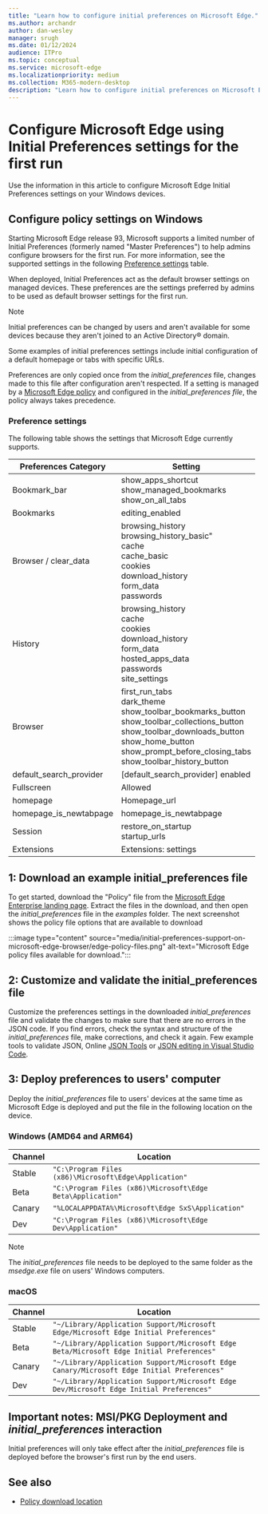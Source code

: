 ```yaml
---
title: "Learn how to configure initial preferences on Microsoft Edge."
ms.author: archandr
author: dan-wesley
manager: srugh
ms.date: 01/12/2024
audience: ITPro
ms.topic: conceptual
ms.service: microsoft-edge
ms.localizationpriority: medium
ms.collection: M365-modern-desktop
description: "Learn how to configure initial preferences on Microsoft Edge."
---
```


# Configure Microsoft Edge using Initial Preferences settings for the first run

Use the information in this article to configure Microsoft Edge Initial Preferences settings on your Windows devices.

## Configure policy settings on Windows

Starting Microsoft Edge release 93, Microsoft supports a limited number of Initial Preferences (formerly named "Master Preferences") to help admins configure browsers for the first run. For more information, see the supported settings in the following [Preference settings](#preference-settings) table.

When deployed, Initial Preferences act as the default browser settings on managed devices. These preferences are the settings preferred by admins to be used as default browser settings for the first run.

> [!NOTE]
> Initial preferences can be changed by users and aren't available for some devices because they aren't joined to an Active Directory&reg; domain.

Some examples of initial preferences settings include initial configuration of a default homepage or tabs with specific URLs.

Preferences are only copied once from the *initial_preferences* file, changes made to this file after configuration aren't respected. If a setting is managed by a [Microsoft Edge policy](/deployedge/microsoft-edge-policies) and configured in the *initial_preferences file*, the policy always takes precedence.

### Preference settings

The following table shows the settings that Microsoft Edge currently supports.

| Preferences Category | Setting |
| - | - |
| Bookmark_bar | show_apps_shortcut<br>show_managed_bookmarks<br>show_on_all_tabs |
| Bookmarks | editing_enabled |
| Browser / clear_data | browsing_history<br>browsing_history_basic"<br>cache<br>cache_basic<br>cookies<br>download_history<br>form_data<br>passwords |
| History | browsing_history<br>cache<br>cookies<br>download_history<br>form_data<br>hosted_apps_data<br>passwords<br>site_settings |
| Browser | first_run_tabs<br>dark_theme<br>show_toolbar_bookmarks_button<br>show_toolbar_collections_button<br>show_toolbar_downloads_button<br>show_home_button<br>show_prompt_before_closing_tabs<br>show_toolbar_history_button |
| default_search_provider | [default_search_provider] enabled |
| Fullscreen | Allowed |
| homepage | Homepage_url |
| homepage_is_newtabpage | homepage_is_newtabpage |
| Session | restore_on_startup<br>startup_urls |
| Extensions | Extensions: settings |

## 1: Download an example initial_preferences file

To get started, download the "Policy" file from the [Microsoft Edge Enterprise landing page](https://www.microsoft.com/edge/business/download). Extract the files in the download, and then open the *initial_preferences* file in the *examples* folder. The next screenshot shows the policy file options that are available to download

:::image type="content" source="media/initial-preferences-support-on-microsoft-edge-browser/edge-policy-files.png" alt-text="Microsoft Edge policy files available for download.":::

## 2: Customize and validate the initial_preferences file

Customize the preferences settings in the downloaded *initial_preferences* file and validate the changes to make sure that there are no errors in the JSON code. If you find errors, check the syntax and structure of the *initial_preferences* file, make corrections, and check it again. Few example tools to validate JSON, Online [JSON Tools](https://jsonformatter.org/) or [JSON editing in Visual Studio Code](https://code.visualstudio.com/docs/languages/json).

## 3: Deploy preferences to users' computer

Deploy the *initial_preferences* file to users' devices at the same time as Microsoft Edge is deployed and put the file in the following location on the device.

### Windows (AMD64 and ARM64)

| Channel | Location |
| - | - |
| Stable | `"C:\Program Files (x86)\Microsoft\Edge\Application"` |
| Beta | `"C:\Program Files (x86)\Microsoft\Edge Beta\Application"` |
|Canary | `"%LOCALAPPDATA%\Microsoft\Edge SxS\Application"` |
| Dev | `"C:\Program Files (x86)\Microsoft\Edge Dev\Application"` |

> [!NOTE]
> The *initial_preferences* file needs to be deployed to the same folder as the *msedge.exe* file on users' Windows computers.  

### macOS

| Channel | Location |
| - | - |
| Stable | `"~/Library/Application Support/Microsoft Edge/Microsoft Edge Initial Preferences"` |
| Beta | `"~/Library/Application Support/Microsoft Edge Beta/Microsoft Edge Initial Preferences"` |
| Canary | `"~/Library/Application Support/Microsoft Edge Canary/Microsoft Edge Initial Preferences"` |
| Dev | `"~/Library/Application Support/Microsoft Edge Dev/Microsoft Edge Initial Preferences"` |

## Important notes: MSI/PKG Deployment and *initial_preferences* interaction

Initial preferences will only take effect after the *initial_preferences* file is deployed before the browser's first run by the end users.  

## See also

- [Policy download location](https://www.microsoft.com/edge/business/download)
